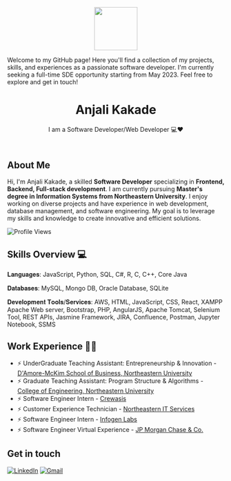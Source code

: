 <div id="header" align="center">
  <img src="https://media.giphy.com/media/M9gbBd9nbDrOTu1Mqx/giphy.gif" width="100"/>
</div>
<!DOCTYPE html>
<html lang="en">

<head>
  <meta charset="UTF-8">
  <meta name="viewport" content="width=device-width, initial-scale=1.0">
<!--   <title>Anjali Kakade</title> -->
 <p>Welcome to my GitHub page! Here you'll find a collection of my projects, skills, and experiences as a passionate software developer. I'm currently seeking a full-time SDE opportunity starting from May 2023. Feel free to explore and get in touch!</p>
</head>

<body>
  <header>
    <h1>Anjali Kakade</h1>
    <p>I am a Software Developer/Web Developer 💻❤️</p>
  </header>

  <section>
    <h2>About Me</h2>
    <p>Hi, I'm Anjali Kakade, a skilled <strong>Software Developer</strong> specializing in <strong>Frontend, Backend, Full-stack development</strong>. I am currently pursuing <strong>Master's degree in Information Systems from Northeastern University</strong>. I enjoy working on diverse projects and have experience in web development, database management, and software engineering. My goal is to leverage my skills and knowledge to create innovative and efficient solutions.</p>
    <img src="https://komarev.com/ghpvc/?username=anjalikakade&color=green" alt="Profile Views" />
  </section>

  <section>
    <h2>Skills Overview 💻</h2>
    <p>𝐋𝐚𝐧𝐠𝐮𝐚𝐠𝐞𝐬: JavaScript, Python, SQL, C#, R, C, C++, Core Java</p>
    <p>𝐃𝐚𝐭𝐚𝐛𝐚𝐬𝐞𝐬: MySQL, Mongo DB, Oracle Database, SQLite</p>
    <p>𝐃𝐞𝐯𝐞𝐥𝐨𝐩𝐦𝐞𝐧𝐭 𝐓𝐨𝐨𝐥𝐬/𝐒𝐞𝐫𝐯𝐢𝐜𝐞𝐬: AWS, HTML, JavaScript, CSS, React, XAMPP Apache Web server, Bootstrap, PHP, AngularJS, Apache Tomcat, Selenium Tool, REST APIs, Jasmine Framework, JIRA, Confluence, Postman, Jupyter Notebook, SSMS</p>
  </section>

  <section>
    <h2>Work Experience 👩‍💼</h2>
    <ul>
      <li>⚡️ UnderGraduate Teaching Assistant: Entrepreneurship & Innovation - <a href="https://damore-mckim.northeastern.edu/">D'Amore-McKim School of Business, Northeastern University</a></li>
      <li>⚡️ Graduate Teaching Assistant: Program Structure & Algorithms - <a href="https://coe.northeastern.edu/">College of Engineering, Northeastern University</a></li>
      <li>⚡️ Software Engineer Intern - <a href="https://crewasis.ai/">Crewasis</a></li>
      <li>⚡️ Customer Experience Technician - <a href="https://its.northeastern.edu/">Northeastern IT Services</a></li>
      <li>⚡️ Software Engineer Intern - <a href="https://www.ikf.co.in/">Infogen Labs</a></li>
      <li>⚡️ Software Engineer Virtual Experience - <a href="">JP Morgan Chase & Co.</a></li>
    </ul>
  </section>

  <!-- <section>
    <h2>Cloud Certification</h2>
    <p><strong>Certified AWS Cloud Architect</strong> - <a href="https://www.credly.com/badges/deabd030-6871-4d6d-9363-c50a1059b656/public_url">Credential Link</a></p>
  </section> -->

  <section>
    <h2>Get in touch</h2>
    <a href="https://www.linkedin.com/in/anjali-kakade/"><img class="badge" alt="LinkedIn" src="https://img.shields.io/badge/linkedin%20-%230077B5.svg?&style=flat&logo=linkedin&logoColor=white"/></a>
    <a href="mailto:anjalikakade6@gmail.com"><img class="badge" alt="Gmail" src="https://img.shields.io/badge/Gmail-D14836?style=flat&logo=gmail&logoColor=white" /></a>
  </section>
</body>

</html>





